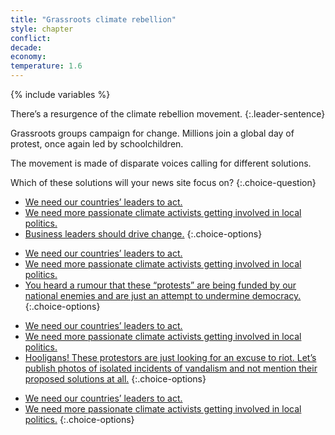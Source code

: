 ```yaml
---
title: "Grassroots climate rebellion"
style: chapter
conflict: 
decade: 
economy: 
temperature: 1.6
---
```


{% include variables %}

There’s a resurgence of the climate rebellion movement. 
{:.leader-sentence}

Grassroots groups campaign for change. Millions join a global day of protest, once again led by schoolchildren.

The movement is made of disparate voices calling for different solutions.

Which of these solutions will your news site focus on?
{:.choice-question}

<div data-js-var="css-var-leaning-billionaires" markdown="1" class="hidden">

- [We need our countries’ leaders to act.](chapter_state-led-decarbonization.html)
- [We need more passionate climate activists getting involved in local politics.](chapter_city-led-decarbonization.html)
- [Business leaders should drive change.](chapter_looser-regulations.html)
{:.choice-options}

</div>

<div data-js-var="css-var-leaning-wars" markdown="1" class="hidden">

- [We need our countries’ leaders to act.](chapter_state-led-decarbonization.html)
- [We need more passionate climate activists getting involved in local politics.](chapter_city-led-decarbonization.html)
- [You heard a rumour that these “protests” are being funded by our national enemies and are just an attempt to undermine democracy.](chapter_undermine-grassroots-rebellion-war.html)
{:.choice-options}

</div>

<div data-js-var="css-var-leaning-slowfade" markdown="1" class="hidden">

- [We need our countries’ leaders to act.](chapter_state-led-decarbonization.html)
- [We need more passionate climate activists getting involved in local politics.](chapter_city-led-decarbonization.html)
- [Hooligans! These protestors are just looking for an excuse to riot. Let’s publish photos of isolated incidents of vandalism and not mention their proposed solutions at all.](chapter_undermine-grassroots-rebellion-hooligans.html)
{:.choice-options}

</div>

<div data-js-var="css-var-leaning-none" markdown="1" class="hidden">

- [We need our countries’ leaders to act.](chapter_state-led-decarbonization.html)
- [We need more passionate climate activists getting involved in local politics.](chapter_city-led-decarbonization.html)
{:.choice-options}

</div>
